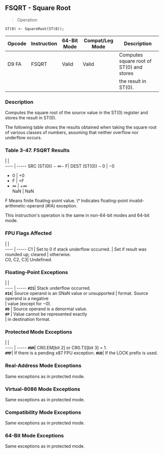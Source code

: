 ## FSQRT - Square Root

> Operation

``` slim
ST(0) <- SquareRoot(ST(0));

```

 Opcode| Instruction| 64-Bit Mode| Compat/Leg Mode| Description                             
 ---  | --- | --- | --- | ---
 D9 FA | FSQRT      | Valid      | Valid          | Computes square root of ST(0) and stores
       |            |            |                | the result in ST(0).                    

### Description
Computes the square root of the source value in the ST(0) register and stores
the result in ST(0).

The following table shows the results obtained when taking the square root of
various classes of numbers, assuming that neither overflow nor underflow occurs.


### Table 3-47. FSQRT Results
   | |  
---- | -----
 SRC (ST(0)) − ∞− F| DEST (ST(0))
 − 0               | −0          
 + 0               | +0          
 + F               | +F          
 + ∞               | +∞          
 NaN               | NaN         
<aside class="notification">
F Means finite floating-point value. \* Indicates floating-point invalid-arithmetic-operand
(#IA) exception.
</aside>

This instruction's operation is the same in non-64-bit modes and 64-bit mode.



### FPU Flags Affected
   | |  
---- | -----
 C1        | Set to 0 if stack underflow occurred.
           | Set if result was rounded up; cleared
           | otherwise.                           
 C0, C2, C3| Undefined.                           

### Floating-Point Exceptions
   | |  
---- | -----
 **``#IS``**| Stack underflow occurred.                     
 **``#IA``**| Source operand is an SNaN value or unsupported
    | format. Source operand is a negative          
    | value (except for −0).                        
 **``#D``** | Source operand is a denormal value.           
 **``#P``** | Value cannot be represented exactly           
    | in destination format.                        

### Protected Mode Exceptions
   | |  
---- | -----
 **``#NM``**| CR0.EM[bit 2] or CR0.TS[bit 3] = 1.     
 **``#MF``**| If there is a pending x87 FPU exception.
 **``#UD``**| If the LOCK prefix is used.             

### Real-Address Mode Exceptions
Same exceptions as in protected mode.


### Virtual-8086 Mode Exceptions
Same exceptions as in protected mode.


### Compatibility Mode Exceptions
Same exceptions as in protected mode.


### 64-Bit Mode Exceptions
Same exceptions as in protected mode.
